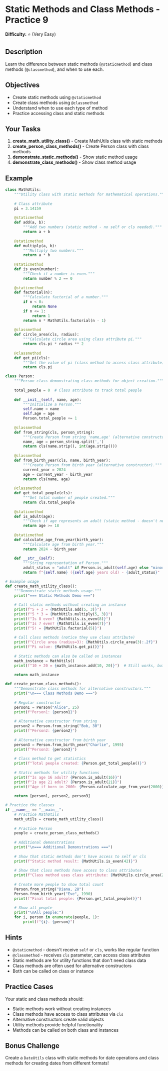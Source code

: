 # Static Methods and Class Methods - Practice 9

**Difficulty:** ⭐ (Very Easy)

## Description

Learn the difference between static methods (`@staticmethod`) and class methods (`@classmethod`), and when to use each.

## Objectives

- Create static methods using `@staticmethod`
- Create class methods using `@classmethod`
- Understand when to use each type of method
- Practice accessing class and static methods

## Your Tasks

1. **create_math_utility_class()** - Create MathUtils class with static methods
2. **create_person_class_methods()** - Create Person class with class methods
3. **demonstrate_static_methods()** - Show static method usage
4. **demonstrate_class_methods()** - Show class method usage

## Example

```python
class MathUtils:
    """Utility class with static methods for mathematical operations."""
    
    # Class attribute
    pi = 3.14159
    
    @staticmethod
    def add(a, b):
        """Add two numbers (static method - no self or cls needed)."""
        return a + b
    
    @staticmethod
    def multiply(a, b):
        """Multiply two numbers."""
        return a * b
    
    @staticmethod
    def is_even(number):
        """Check if a number is even."""
        return number % 2 == 0
    
    @staticmethod
    def factorial(n):
        """Calculate factorial of a number."""
        if n < 0:
            return None
        if n <= 1:
            return 1
        return n * MathUtils.factorial(n - 1)
    
    @classmethod
    def circle_area(cls, radius):
        """Calculate circle area using class attribute pi."""
        return cls.pi * radius ** 2
    
    @classmethod
    def get_pi(cls):
        """Get the value of pi (class method to access class attribute)."""
        return cls.pi

class Person:
    """Person class demonstrating class methods for object creation."""
    
    total_people = 0  # Class attribute to track total people
    
    def __init__(self, name, age):
        """Initialize a Person."""
        self.name = name
        self.age = age
        Person.total_people += 1
    
    @classmethod
    def from_string(cls, person_string):
        """Create Person from string 'name,age' (alternative constructor)."""
        name, age = person_string.split(',')
        return cls(name.strip(), int(age.strip()))
    
    @classmethod
    def from_birth_year(cls, name, birth_year):
        """Create Person from birth year (alternative constructor)."""
        current_year = 2024
        age = current_year - birth_year
        return cls(name, age)
    
    @classmethod
    def get_total_people(cls):
        """Get total number of people created."""
        return cls.total_people
    
    @staticmethod
    def is_adult(age):
        """Check if age represents an adult (static method - doesn't need class)."""
        return age >= 18
    
    @staticmethod
    def calculate_age_from_year(birth_year):
        """Calculate age from birth year."""
        return 2024 - birth_year
    
    def __str__(self):
        """String representation of Person."""
        adult_status = "adult" if Person.is_adult(self.age) else "minor"
        return f"{self.name} ({self.age} years old) - {adult_status}"

# Example usage
def create_math_utility_class():
    """Demonstrate static methods usage."""
    print("=== Static Methods Demo ===")
    
    # Call static methods without creating an instance
    print(f"5 + 3 = {MathUtils.add(5, 3)}")
    print(f"5 * 3 = {MathUtils.multiply(5, 3)}")
    print(f"Is 8 even? {MathUtils.is_even(8)}")
    print(f"Is 7 even? {MathUtils.is_even(7)}")
    print(f"5! = {MathUtils.factorial(5)}")
    
    # Call class methods (notice they use class attribute)
    print(f"Circle area (radius=3): {MathUtils.circle_area(3):.2f}")
    print(f"Pi value: {MathUtils.get_pi()}")
    
    # Static methods can also be called on instances
    math_instance = MathUtils()
    print(f"10 + 20 = {math_instance.add(10, 20)}")  # Still works, but not recommended
    
    return math_instance

def create_person_class_methods():
    """Demonstrate class methods for alternative constructors."""
    print("\n=== Class Methods Demo ===")
    
    # Regular constructor
    person1 = Person("Alice", 25)
    print(f"Person1: {person1}")
    
    # Alternative constructor from string
    person2 = Person.from_string("Bob, 30")
    print(f"Person2: {person2}")
    
    # Alternative constructor from birth year
    person3 = Person.from_birth_year("Charlie", 1995)
    print(f"Person3: {person3}")
    
    # Class method to get statistics
    print(f"Total people created: {Person.get_total_people()}")
    
    # Static methods for utility functions
    print(f"Is age 16 adult? {Person.is_adult(16)}")
    print(f"Is age 21 adult? {Person.is_adult(21)}")
    print(f"Age if born in 2000: {Person.calculate_age_from_year(2000)}")
    
    return [person1, person2, person3]

# Practice the classes
if __name__ == "__main__":
    # Practice MathUtils
    math_utils = create_math_utility_class()
    
    # Practice Person
    people = create_person_class_methods()
    
    # Additional demonstrations
    print("\n=== Additional Demonstrations ===")
    
    # Show that static methods don't have access to self or cls
    print(f"Static method result: {MathUtils.is_even(42)}")
    
    # Show that class methods have access to class attributes
    print(f"Class method uses class attribute: {MathUtils.circle_area(2):.2f}")
    
    # Create more people to show total count
    Person.from_string("Diana, 28")
    Person.from_birth_year("Eve", 1990)
    print(f"Final total people: {Person.get_total_people()}")
    
    # Show all people
    print("\nAll people:")
    for i, person in enumerate(people, 1):
        print(f"{i}. {person}")
```

## Hints

- `@staticmethod` - doesn't receive `self` or `cls`, works like regular function
- `@classmethod` - receives `cls` parameter, can access class attributes
- Static methods are for utility functions that don't need class data
- Class methods are often used for alternative constructors
- Both can be called on class or instance

## Practice Cases

Your static and class methods should:

- Static methods work without creating instances
- Class methods have access to class attributes via `cls`
- Alternative constructors create valid objects
- Utility methods provide helpful functionality
- Methods can be called on both class and instances

## Bonus Challenge

Create a `DateUtils` class with static methods for date operations and class methods for creating dates from different formats!
